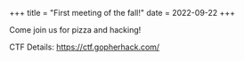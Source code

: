 +++
title = "First meeting of the fall!"
date = 2022-09-22
+++

Come join us for pizza and hacking!

<!--more-->

CTF Details: https://ctf.gopherhack.com/
